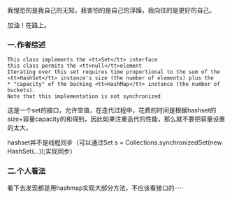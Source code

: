 我惶恐的是我自己的无知，我害怕的是自己的浮躁，我向往的是更好的自己。

加油！在路上。

### 一.作者综述

```
This class implements the <tt>Set</tt> interface
this class permits the <tt>null</tt>element
Iterating over this set requires time proportional to the sum of the <tt>HashSet</tt> instance's size (the number of elements) plus the
* "capacity" of the backing <tt>HashMap</tt> instance (the number of buckets).
Note that this implementation is not synchronized
```

这是一个set的接口，允许空值，在迭代过程中，花费的时间是根据hashset的size+容量capacity的和得到，因此如果注重迭代的性能，那么就不要把容量设置的太大。

hashset并不是线程同步（可以通过Set s = Collections.synchronizedSet(new HashSet(...));实现同步）

### 二.个人看法

看下去发现都是用hashmap实现大部分方法，不应该看接口的·····